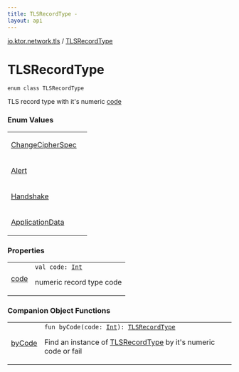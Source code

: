 ```yaml
---
title: TLSRecordType - 
layout: api
---
```


<div class='api-docs-breadcrumbs'><a href="../index.html">io.ktor.network.tls</a> / <a href="./index.html">TLSRecordType</a></div>

# TLSRecordType

<div class="signature"><code><span class="keyword">enum</span> <span class="keyword">class </span><span class="identifier">TLSRecordType</span></code></div>

TLS record type with it's numeric <a href="code.html">code</a>

### Enum Values

<table class="api-docs-table">
<tbody>
<tr>
<td markdown="1">

<a href="-change-cipher-spec.html">ChangeCipherSpec</a>


</td>
<td markdown="1">

</td>
</tr>
<tr>
<td markdown="1">

<a href="-alert.html">Alert</a>


</td>
<td markdown="1">

</td>
</tr>
<tr>
<td markdown="1">

<a href="-handshake.html">Handshake</a>


</td>
<td markdown="1">

</td>
</tr>
<tr>
<td markdown="1">

<a href="-application-data.html">ApplicationData</a>


</td>
<td markdown="1">

</td>
</tr>
</tbody>
</table>

### Properties

<table class="api-docs-table">
<tbody>
<tr>
<td markdown="1">

<a href="code.html">code</a>


</td>
<td markdown="1">
<div class="signature"><code><span class="keyword">val </span><span class="identifier">code</span><span class="symbol">: </span><a href="https://kotlinlang.org/api/latest/jvm/stdlib/kotlin/-int/index.html"><span class="identifier">Int</span></a></code></div>

numeric record type code


</td>
</tr>
</tbody>
</table>

### Companion Object Functions

<table class="api-docs-table">
<tbody>
<tr>
<td markdown="1">

<a href="by-code.html">byCode</a>


</td>
<td markdown="1">
<div class="signature"><code><span class="keyword">fun </span><span class="identifier">byCode</span><span class="symbol">(</span><span class="parameterName" id="io.ktor.network.tls.TLSRecordType.Companion$byCode(kotlin.Int)/code">code</span><span class="symbol">:</span>&nbsp;<a href="https://kotlinlang.org/api/latest/jvm/stdlib/kotlin/-int/index.html"><span class="identifier">Int</span></a><span class="symbol">)</span><span class="symbol">: </span><a href="./index.md"><span class="identifier">TLSRecordType</span></a></code></div>

Find an instance of <a href="./index.md">TLSRecordType</a> by it's numeric code or fail


</td>
</tr>
</tbody>
</table>
